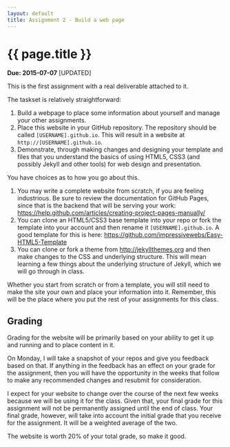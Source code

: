 ```yaml
---
layout: default
title: Assignment 2 - Build a web page
---
```


# {{ page.title }}

**Due: 2015-07-07** [UPDATED]

This is the first assignment with a real deliverable attached to it. 

The taskset is relatively straightforward:

1. Build a webpage to place some information about yourself and manage your other assignments.
2. Place this website in your GitHub repository. The repository should be called `[USERNAME].github.io`. This will result in a website at `http://[USERNAME].github.io`. 
3. Demonstrate, through making changes and designing your template and files that you understand the basics of using HTML5, CSS3 (and possibly Jekyll and other tools) for web design and presentation. 

You have choices as to how you go about this. 

1. You may write a complete website from scratch, if you are feeling industrious. Be sure to review the documentation for GitHub Pages, since that is the backend that will be serving your work: https://help.github.com/articles/creating-project-pages-manually/
2. You can clone an HTML5/CSS3 base template into your repo or fork the template into your account and then rename it `[USERNAME].github.io`. A good template for this is here: https://github.com/impressivewebs/Easy-HTML5-Template
2. You can clone or fork a theme from http://jekyllthemes.org and then make changes to the CSS and underlying structure. This will mean learning a few things about the underlying structure of Jekyll, which we will go through in class. 

Whether you start from scratch or from a template, you will still need to make the site your own and place your information into it. 
Remember, this will be the place where you put the rest of your assignments for this class. 

## Grading

Grading for the website will be primarily based on your ability to get it up and running and to place content in it. 

On Monday, I will take a snapshot of your repos and give you feedback based on that. 
If anything in the feedback has an effect on your grade for the assignment, then you will have the opportunity in the weeks that follow to make any recommended changes and resubmit for consideration. 

I expect for your website to change over the course of the next few weeks because we will be using it for the class. 
Given that, your final grade for this assignment will not be permanently assigned until the end of class. 
Your final grade, however, will take into account the initial grade that you receive for the assignment. 
It will be a weighted average of the two. 

The website is worth 20% of your total grade, so make it good. 